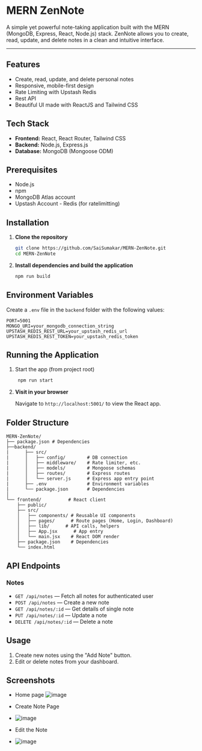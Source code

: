 # MERN ZenNote

A simple yet powerful note-taking application built with the MERN (MongoDB, Express, React, Node.js) stack. ZenNote allows you to create, read, update, and delete notes in a clean and intuitive interface.

---

## Features

* Create, read, update, and delete personal notes
* Responsive, mobile-first design
* Rate Limiting with Upstash Redis
* Rest API
* Beautiful UI made with ReactJS and Tailwind CSS

## Tech Stack

* **Frontend:** React, React Router, Tailwind CSS
* **Backend:** Node.js, Express.js
* **Database:** MongoDB (Mongoose ODM)

## Prerequisites

* Node.js
* npm
* MongoDB Atlas account
* Upstash Account - Redis (for ratelimitting)

## Installation

1. **Clone the repository**

   ```bash
   git clone https://github.com/SaiSumakar/MERN-ZenNote.git
   cd MERN-ZenNote
   ```

2. **Install dependencies and build the application**
   ```bash
   npm run build
   ```
   

## Environment Variables

Create a `.env` file in the `backend` folder with the following values:

```dotenv
PORT=5001
MONGO_URI=your_mongodb_connection_string
UPSTASH_REDIS_REST_URL=your_upstash_redis_url
UPSTASH_REDIS_REST_TOKEN=your_upstash_redis_token
```

## Running the Application

1. Start the app (from project root)
   ```bash
    npm run start
   ```

3. **Visit in your browser**

   Navigate to `http://localhost:5001/` to view the React app.

## Folder Structure

```
MERN-ZenNote/
├── package.json # Dependencies
├──backend/
|      ├── src/
|      │   ├── config/        # DB connection
|      │   ├── middleware/    # Rate limiter, etc.
|      │   ├── models/        # Mongoose schemas
|      │   ├── routes/        # Express routes
|      │   └── server.js      # Express app entry point
|      ├── .env               # Environment variables
|      └── package.json       # Dependencies
│
└── frontend/          # React client
    ├── public/
    ├── src/
    │   ├── components/ # Reusable UI components
    │   ├── pages/      # Route pages (Home, Login, Dashboard)
    │   ├── lib/      # API calls, helpers
    │   ├── App.jsx      # App entry
    │   └── main.jsx    # React DOM render
    ├── package.json    # Dependencies
    └── index.html
```

## API Endpoints

### Notes

* `GET /api/notes` — Fetch all notes for authenticated user
* `POST /api/notes` — Create a new note
* `GET /api/notes/:id` — Get details of single note
* `PUT /api/notes/:id` — Update a note
* `DELETE /api/notes/:id` — Delete a note

## Usage

1. Create new notes using the "Add Note" button.
2. Edit or delete notes from your dashboard.

## Screenshots
* Home page
![image](https://github.com/user-attachments/assets/b97f6e66-dd07-4759-be6c-57234090b33f)

* Create Note Page
* ![image](https://github.com/user-attachments/assets/24a86442-f0d8-49c5-9de1-5194932d3235)

* Edit the Note
* ![image](https://github.com/user-attachments/assets/4af60ce9-ae6c-47b7-9d96-551fa859dcb2)

